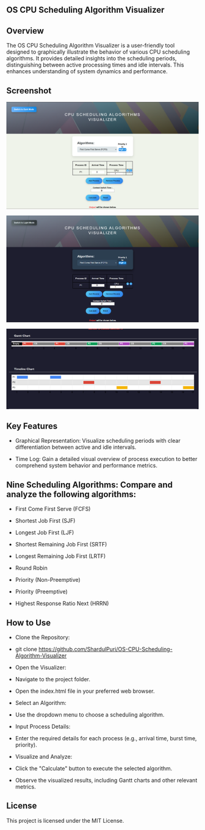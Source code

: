 
## OS CPU Scheduling Algorithm Visualizer

## Overview

The OS CPU Scheduling Algorithm Visualizer is a user-friendly tool designed to graphically illustrate the behavior of various CPU scheduling algorithms. It provides detailed insights into the scheduling periods, distinguishing between active processing times and idle intervals. This enhances understanding of system dynamics and performance.

## Screenshot

![Screenshot](images/1.PNG)

![Screenshot](images/2.PNG)

![Screenshot](images/3.PNG)


## Key Features

- Graphical Representation: Visualize scheduling periods with clear differentiation between active and idle intervals.

- Time Log: Gain a detailed visual overview of process execution to better comprehend system behavior and performance metrics.

## Nine Scheduling Algorithms: Compare and analyze the following algorithms:

- First Come First Serve (FCFS)

- Shortest Job First (SJF)

- Longest Job First (LJF)

- Shortest Remaining Job First (SRTF)

- Longest Remaining Job First (LRTF)

- Round Robin

- Priority (Non-Preemptive)

- Priority (Preemptive)

- Highest Response Ratio Next (HRRN)



## How to Use

- Clone the Repository:

- git clone https://github.com/ShardulPuri/OS-CPU-Scheduling-Algorithm-Visualizer

- Open the Visualizer:

- Navigate to the project folder.

- Open the index.html file in your preferred web browser.

- Select an Algorithm:

- Use the dropdown menu to choose a scheduling algorithm.

- Input Process Details:

- Enter the required details for each process (e.g., arrival time, burst time, priority).

- Visualize and Analyze:

- Click the "Calculate" button to execute the selected algorithm.

- Observe the visualized results, including Gantt charts and other relevant metrics.

## License

This project is licensed under the MIT License.
